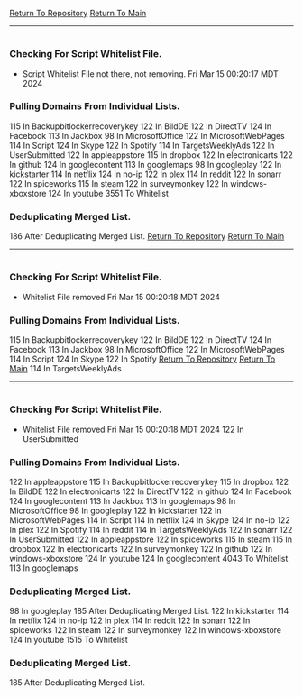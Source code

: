 [Return To Repository](https://github.com/DigitalWarrior/piholeparser/)
[Return To Main](https://github.com/DigitalWarrior/piholeparser/blob/master/RecentRunLogs/Mainlog.md)
____________________________________
# 
### Checking For Script Whitelist File.
* Script Whitelist File not there, not removing. Fri Mar 15 00:20:17 MDT 2024
### Pulling Domains From Individual Lists.
115 In Backupbitlockerrecoverykey
122 In BildDE
122 In DirectTV
124 In Facebook
113 In Jackbox
98 In MicrosoftOffice
122 In MicrosoftWebPages
114 In Script
124 In Skype
122 In Spotify
114 In TargetsWeeklyAds
122 In UserSubmitted
122 In appleappstore
115 In dropbox
122 In electronicarts
122 In github
124 In googlecontent
113 In googlemaps
98 In googleplay
122 In kickstarter
114 In netflix
124 In no-ip
122 In plex
114 In reddit
122 In sonarr
122 In spiceworks
115 In steam
122 In surveymonkey
122 In windows-xboxstore
124 In youtube
3551 To Whitelist
### Deduplicating Merged List.
186 After Deduplicating Merged List.
[Return To Repository](https://github.com/DigitalWarrior/piholeparser/)
[Return To Main](https://github.com/DigitalWarrior/piholeparser/blob/master/RecentRunLogs/Mainlog.md)
____________________________________
# 
### Checking For Script Whitelist File.
* Whitelist File removed Fri Mar 15 00:20:18 MDT 2024
### Pulling Domains From Individual Lists.
115 In Backupbitlockerrecoverykey
122 In BildDE
122 In DirectTV
124 In Facebook
113 In Jackbox
98 In MicrosoftOffice
122 In MicrosoftWebPages
114 In Script
124 In Skype
122 In Spotify
[Return To Repository](https://github.com/DigitalWarrior/piholeparser/)
[Return To Main](https://github.com/DigitalWarrior/piholeparser/blob/master/RecentRunLogs/Mainlog.md)
114 In TargetsWeeklyAds
____________________________________
# 
### Checking For Script Whitelist File.
* Whitelist File removed Fri Mar 15 00:20:18 MDT 2024
122 In UserSubmitted
### Pulling Domains From Individual Lists.
122 In appleappstore
115 In Backupbitlockerrecoverykey
115 In dropbox
122 In BildDE
122 In electronicarts
122 In DirectTV
122 In github
124 In Facebook
124 In googlecontent
113 In Jackbox
113 In googlemaps
98 In MicrosoftOffice
98 In googleplay
122 In kickstarter
122 In MicrosoftWebPages
114 In Script
114 In netflix
124 In Skype
124 In no-ip
122 In plex
122 In Spotify
114 In reddit
114 In TargetsWeeklyAds
122 In sonarr
122 In UserSubmitted
122 In appleappstore
122 In spiceworks
115 In steam
115 In dropbox
122 In electronicarts
122 In surveymonkey
122 In github
122 In windows-xboxstore
124 In youtube
124 In googlecontent
4043 To Whitelist
113 In googlemaps
### Deduplicating Merged List.
98 In googleplay
185 After Deduplicating Merged List.
122 In kickstarter
114 In netflix
124 In no-ip
122 In plex
114 In reddit
122 In sonarr
122 In spiceworks
122 In steam
122 In surveymonkey
122 In windows-xboxstore
124 In youtube
1515 To Whitelist
### Deduplicating Merged List.
185 After Deduplicating Merged List.
